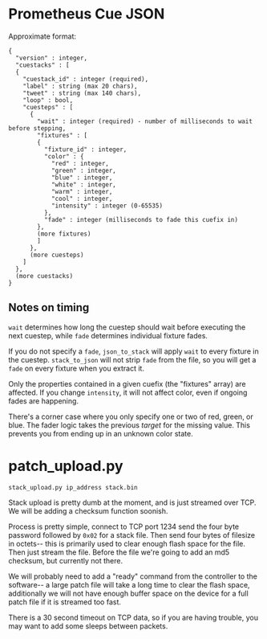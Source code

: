 # Prometheus Cue JSON

Approximate format:

    {
      "version" : integer,
      "cuestacks" : [
      {
        "cuestack_id" : integer (required),
        "label" : string (max 20 chars),
        "tweet" : string (max 140 chars),
        "loop" : bool,
        "cuesteps" : [
          {
            "wait" : integer (required) - number of milliseconds to wait before stepping,
            "fixtures" : [
            {
              "fixture_id" : integer,
              "color" : {
                "red" : integer,
                "green" : integer,
                "blue" : integer,
                "white" : integer,
                "warm" : integer,
                "cool" : integer,
                "intensity" : integer (0-65535)
              },
              "fade" : integer (milliseconds to fade this cuefix in)
            },
            (more fixtures)
            ]
          },
          (more cuesteps)
        ]
      },
      (more cuestacks)
    }

## Notes on timing

`wait` determines how long the cuestep should wait before executing the next cuestep, while `fade` determines individual fixture fades.    

If you do not specify a `fade`, `json_to_stack` will apply `wait` to every fixture in the cuestep.   `stack_to_json` will not strip `fade` from the file, so you will get a `fade` on every fixture when you extract it.  

Only the properties contained in a given cuefix (the "fixtures" array) are affected.  If you change `intensity`, it will not affect color, even if ongoing fades are happening.

There's a corner case where you only specify one or two of red, green, or blue.  The fader logic takes the previous *target* for the missing value.   This prevents you from ending up in an unknown color state.

# patch_upload.py

    stack_upload.py ip_address stack.bin

Stack upload is pretty dumb at the moment, and is just streamed over TCP.   We will be adding a checksum function soonish.  

Process is pretty simple, connect to TCP port 1234 send the four byte password followed by `0x02` for a stack file.  Then send four bytes of filesize in octets-- this is primarily used to clear enough flash space for the file. Then just stream the file.   Before the file we're going to add an md5 checksum, but currently not there.

We will probably need to add a "ready" command from the controller to the software-- a large patch file will take a long time to clear the flash space, additionally we will not have enough buffer space on the device for a full patch file if it is streamed too fast.  

There is a 30 second timeout on TCP data, so if you are having trouble, you may want to add some sleeps between packets.  
